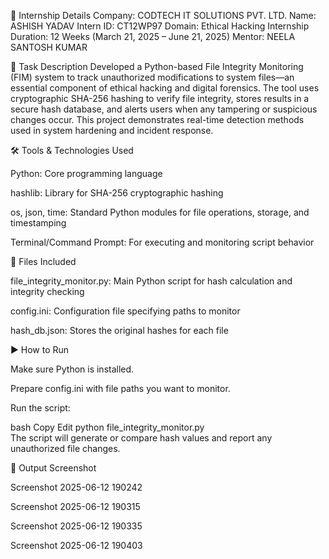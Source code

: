 🏢 Internship Details
Company: CODTECH IT SOLUTIONS PVT. LTD.
Name: ASHISH YADAV
Intern ID: CT12WP97
Domain: Ethical Hacking
Internship Duration: 12 Weeks (March 21, 2025 – June 21, 2025)
Mentor: NEELA SANTOSH KUMAR

📝 Task Description
Developed a Python-based File Integrity Monitoring (FIM) system to track unauthorized modifications to system files—an essential component of ethical hacking and digital forensics. The tool uses cryptographic SHA-256 hashing to verify file integrity, stores results in a secure hash database, and alerts users when any tampering or suspicious changes occur. This project demonstrates real-time detection methods used in system hardening and incident response.

🛠️ Tools & Technologies Used

Python: Core programming language

hashlib: Library for SHA-256 cryptographic hashing

os, json, time: Standard Python modules for file operations, storage, and timestamping

Terminal/Command Prompt: For executing and monitoring script behavior

📂 Files Included

file_integrity_monitor.py: Main Python script for hash calculation and integrity checking

config.ini: Configuration file specifying paths to monitor

hash_db.json: Stores the original hashes for each file

▶️ How to Run

Make sure Python is installed.

Prepare config.ini with file paths you want to monitor.

Run the script:

bash
Copy
Edit
python file_integrity_monitor.py  
The script will generate or compare hash values and report any unauthorized file changes.

📸 Output Screenshot

Screenshot 2025-06-12 190242

Screenshot 2025-06-12 190315

Screenshot 2025-06-12 190335

Screenshot 2025-06-12 190403

